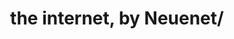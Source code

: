---
title: the internet, by Neuenet/
slug: neuenet
icon: 
description: A blog about Handshake and the dWeb
offline: false
handshake: true
url: https://blog.neuenet/
docs: 
repo: https://github.com/neuenet/blog
owner: https://twitter.com/neuenet
priority: 1
---